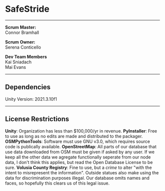 # SafeStride

---

**Scrum Master:**<br>
Connor Bramhall <br>

**Scrum Owner:**<br>
Serena Conticello<br>

**Dev Team Members**<br>
Kai Sniadach<br>
Mai Evans<br>

---

## Dependencies

Unity Version: 2021.3.10f1

---

## License Restrictions

**Unity**: Organization has less than $100,000/yr in revenue.
**PyInstaller**: Free to use as long as no edits are made and distributed to the packager.
**OSMPythonTools**: Software must use GNU v3.0, which requires source code is publically available.
**OpenStreetMap**: All parts of our database that use data downloaded from OSM must be given if asked by any user. If we keep all the other data we agregate functionally seperate from our node data, I don't think this applies, but read the Open Database License to be sure.
**Volusia County Registry**: Fine to use, but a *crime* to alter "with the intent to misrepresent the information". Outside statues also make using the data for discrimination purposes illegal. Our database omits names and faces, so hopefully this clears us of this legal issue. 

